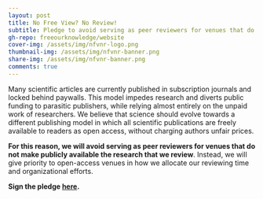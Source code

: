 ```yaml
---
layout: post
title: No Free View? No Review!
subtitle: Pledge to avoid serving as peer reviewers for venues that do not make publicly available the research that you review
gh-repo: freeourknowledge/website
cover-img: /assets/img/nfvnr-logo.png
thumbnail-img: /assets/img/nfvnr-banner.png
share-img: /assets/img/nfvnr-banner.png
comments: true
---
```


Many scientific articles are currently published in subscription journals and locked behind paywalls. This model impedes research and diverts public funding to parasitic publishers, while relying almost entirely on the unpaid work of researchers. We believe that science should evolve towards a different publishing model in which all scientific publications are freely available to readers as open access, without charging authors unfair prices.

**For this reason, we will avoid serving as peer reviewers for venues that do not make publicly available the research that we review**. Instead, we will give priority to open-access venues in how we allocate our reviewing time and organizational efforts.

**Sign the pledge [here](https://nofreeviewnoreview.org/).**
<br>
<br>
<br>
